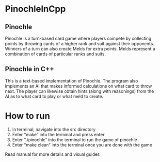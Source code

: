 # PinochleInCpp
## Pinochle
Pinochle is a turn-based card game where players compete by collecting points by throwing cards of a higher rank and suit against their opponents. 
Winners of a turn can also create Melds for extra points. Melds represent a combination of cards of particular ranks and suits.

## Pinochle in C++
This is a text-based implementation of Pinochle. The program also implements an AI that makes informed calculations on what card to throw next. The player can 
likewise obtain hints (along with reasonings) from the AI as to what card to play or what meld to create.

# How to run
1)	In terminal, navigate into the src directory
2)	Enter “make” into the terminal and press enter
3)	Enter “./pinochle” into the terminal to run the game of pinochle
4)	Enter “make clean” into the terminal once you are done with the game

Read manual for more details and visual guides
